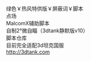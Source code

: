 绿色￥热风特供版￥屏蔽词￥脚本  
点场  
MalcomX辅助脚本  
自制2°微自瞄（3dtank静默版v10）  
脚本仓库  
目前完全适配3d坦克国服  
http://3dtank.com  
